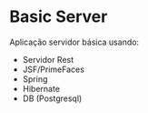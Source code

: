 Basic Server
===========

Aplicação servidor básica usando:
- Servidor Rest
- JSF/PrimeFaces
- Spring
- Hibernate
- DB (Postgresql)
